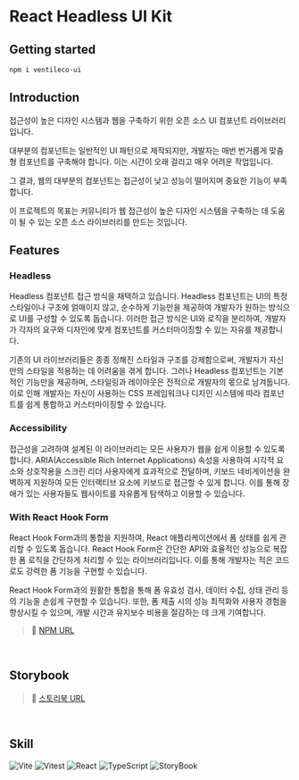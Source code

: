 # React Headless UI Kit

## Getting started

```bash
npm i ventileco-ui
```

## Introduction

접근성이 높은 디자인 시스템과 웹을 구축하기 위한 오픈 소스 UI 컴포넌트 라이브러리입니다.

대부분의 컴포넌트는 일반적인 UI 패턴으로 제작되지만, 개발자는 매번 번거롭게 맞춤형 컴포넌트를 구축해야 합니다. 이는 시간이 오래 걸리고 매우 어려운 작업입니다.

그 결과, 웹의 대부분의 컴포넌트는 접근성이 낮고 성능이 떨어지며 중요한 기능이 부족합니다.

이 프로젝트의 목표는 커뮤니티가 웹 접근성이 높은 디자인 시스템을 구축하는 데 도움이 될 수 있는 오픈 소스 라이브러리를 만드는 것입니다.

## Features

### Headless

Headless 컴포넌트 접근 방식을 채택하고 있습니다. Headless 컴포넌트는 UI의 특정 스타일이나 구조에 얽매이지 않고, 순수하게 기능만을 제공하여 개발자가 원하는 방식으로 UI를 구성할 수 있도록 돕습니다. 이러한 접근 방식은 UI와 로직을 분리하여, 개발자가 각자의 요구와 디자인에 맞게 컴포넌트를 커스터마이징할 수 있는 자유를 제공합니다.

기존의 UI 라이브러리들은 종종 정해진 스타일과 구조를 강제함으로써, 개발자가 자신만의 스타일을 적용하는 데 어려움을 겪게 합니다. 그러나 Headless 컴포넌트는 기본적인 기능만을 제공하며, 스타일링과 레이아웃은 전적으로 개발자의 몫으로 남겨둡니다. 이로 인해 개발자는 자신이 사용하는 CSS 프레임워크나 디자인 시스템에 따라 컴포넌트를 쉽게 통합하고 커스터마이징할 수 있습니다.

### Accessibility

접근성을 고려하여 설계된 이 라이브러리는 모든 사용자가 웹을 쉽게 이용할 수 있도록 합니다. ARIA(Accessible Rich Internet Applications) 속성을 사용하여 시각적 요소와 상호작용을 스크린 리더 사용자에게 효과적으로 전달하며, 키보드 네비게이션을 완벽하게 지원하여 모든 인터랙티브 요소에 키보드로 접근할 수 있게 합니다. 이를 통해 장애가 있는 사용자들도 웹사이트를 자유롭게 탐색하고 이용할 수 있습니다.

### With React Hook Form

React Hook Form과의 통합을 지원하여, React 애플리케이션에서 폼 상태를 쉽게 관리할 수 있도록 돕습니다. React Hook Form은 간단한 API와 효율적인 성능으로 복잡한 폼 로직을 간단하게 처리할 수 있는 라이브러리입니다. 이를 통해 개발자는 적은 코드로도 강력한 폼 기능을 구현할 수 있습니다.

React Hook Form과의 원활한 통합을 통해 폼 유효성 검사, 데이터 수집, 상태 관리 등의 기능을 손쉽게 구현할 수 있습니다. 또한, 폼 제출 시의 성능 최적화와 사용자 경험을 향상시킬 수 있으며, 개발 시간과 유지보수 비용을 절감하는 데 크게 기여합니다.

> 🌷 <a  href='https://www.npmjs.com/package/ventileco-ui'>NPM URL</a>

<br/>

## Storybook

> 🌷 <a href='https://main--6656e94eabe9f240c4c719b9.chromatic.com/'>스토리북 URL</a>

<br/>

## Skill

![Vite](https://img.shields.io/badge/Vite-646CFF?style=for-the-badge&logo=Vite&logoColor=white)
![Vitest](https://img.shields.io/badge/Vitest-6E9F18?style=for-the-badge&logo=Vite&logoColor=white)
![React](https://img.shields.io/badge/React-20232A?style=for-the-badge&logo=react&logoColor=61DAFB)
![TypeScript](https://img.shields.io/badge/Typescript-3178C6?style=for-the-badge&logo=Typescript&logoColor=white)
![StoryBook](https://img.shields.io/badge/Storybook-FF4785?style=for-the-badge&logo=Storybook&logoColor=white)
